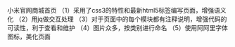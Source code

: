 小米官网商城首页
（1）采用了css3的特性和最新html5标签编写页面，增强语义化
（2）用jq做交互处理
（3）对于页面中的每个模块都有注释说明，增强代码的可读性，利于查看和维护
（4）图片众多，按类别进行命名
（5）使用阿阿里字体图标，美化页面